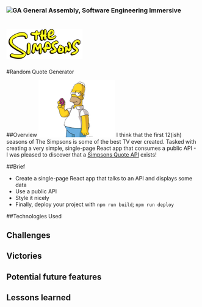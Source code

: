 ### ![GA](https://cloud.githubusercontent.com/assets/40461/8183776/469f976e-1432-11e5-8199-6ac91363302b.png) General Assembly, Software Engineering Immersive

# <img src=src/simpsonslogo.png width= 200px> 
#Random Quote Generator 




##Overview <img src=src/HomerTransparent.png width= 200px>
I think that the first 12(ish) seasons of The Simpsons is some of the best TV ever created. Tasked with creating a very simple, single-page React app that consumes a public API - I was pleased to discover that a [Simpsons Quote API](https://thesimpsonsquoteapi.glitch.me/) exists!


##Brief
- Create a single-page React app that talks to an API and displays some data
- Use a public API
- Style it nicely
- Finally, deploy your project with `npm run build`; `npm run deploy`



##Technologies Used


## Challenges



## Victories 



## Potential future features


## Lessons learned
